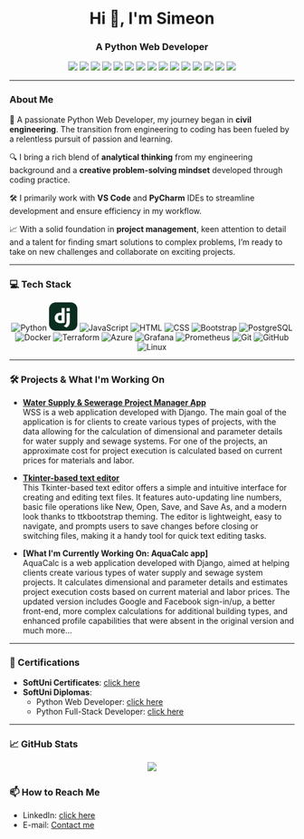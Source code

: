 <h1 align="center">Hi 👋, I'm Simeon</h1>
<h3 align="center">A Python Web Developer</h3>

<p align="center">
  <img src="https://img.shields.io/badge/Python-3776AB?style=for-the-badge&logo=python&logoColor=white" />
  <img src="https://img.shields.io/badge/Django-092E20?style=for-the-badge&logo=django&logoColor=white" />
  <img src="https://img.shields.io/badge/JavaScript-F7DF1E?style=for-the-badge&logo=javascript&logoColor=black" />
  <img src="https://img.shields.io/badge/HTML-E34F26?style=for-the-badge&logo=html5&logoColor=white" />
  <img src="https://img.shields.io/badge/CSS-1572B6?style=for-the-badge&logo=css3&logoColor=white" />
  <img src="https://img.shields.io/badge/PostgreSQL-316192?style=for-the-badge&logo=postgresql&logoColor=white" />
  <img src="https://img.shields.io/badge/Bootstrap-563D7C?style=for-the-badge&logo=bootstrap&logoColor=white" />
  <img src="https://img.shields.io/badge/Docker-2496ED?style=for-the-badge&logo=docker&logoColor=white" />
  <img src="https://img.shields.io/badge/Terraform-7B42BC?style=for-the-badge&logo=terraform&logoColor=white" />
  <img src="https://img.shields.io/badge/Azure-0078D4?style=for-the-badge&logo=microsoft-azure&logoColor=white" />
  <img src="https://img.shields.io/badge/Grafana-F46800?style=for-the-badge&logo=grafana&logoColor=white" />
  <img src="https://img.shields.io/badge/Prometheus-E6522C?style=for-the-badge&logo=prometheus&logoColor=white" />
  <img src="https://img.shields.io/badge/Git-F05032?style=for-the-badge&logo=git&logoColor=white" />
  <img src="https://img.shields.io/badge/GitHub-181717?style=for-the-badge&logo=github&logoColor=white" />
  <img src="https://img.shields.io/badge/Linux-FCC624?style=for-the-badge&logo=linux&logoColor=black" />
</p>

---

### About Me

🚀 A passionate Python Web Developer, my journey began in **civil engineering**. The transition from engineering to coding has been fueled by a relentless pursuit of passion and learning.

🔍 I bring a rich blend of **analytical thinking** from my engineering background and a **creative problem-solving mindset** developed through coding practice.

🛠️ I primarily work with **VS Code** and **PyCharm** IDEs to streamline development and ensure efficiency in my workflow.

📈 With a solid foundation in **project management**, keen attention to detail and a talent for finding smart solutions to complex problems, I’m ready to take on new challenges and collaborate on exciting projects.

---

### 💻 Tech Stack

<p align="center">
  <img src="https://cdn.jsdelivr.net/gh/devicons/devicon/icons/python/python-original.svg" alt="Python" width="50" height="50" />
  <img src="https://github.com/tandpfun/skill-icons/blob/main/icons/Django.svg" alt="Django" width="50" height="50" />
  <img src="https://cdn.jsdelivr.net/gh/devicons/devicon/icons/javascript/javascript-original.svg" alt="JavaScript" width="50" height="50" />
  <img src="https://cdn.jsdelivr.net/gh/devicons/devicon/icons/html5/html5-original.svg" alt="HTML" width="50" height="50" />
  <img src="https://cdn.jsdelivr.net/gh/devicons/devicon/icons/css3/css3-original.svg" alt="CSS" width="50" height="50" />
  <img src="https://cdn.jsdelivr.net/gh/devicons/devicon/icons/bootstrap/bootstrap-plain.svg" alt="Bootstrap" width="50" height="50" />
  <img src="https://cdn.jsdelivr.net/gh/devicons/devicon/icons/postgresql/postgresql-original.svg" alt="PostgreSQL" width="50" height="50" />
  <img src="https://cdn.jsdelivr.net/gh/devicons/devicon/icons/docker/docker-original.svg" alt="Docker" width="50" height="50" />
  <img src="https://cdn.jsdelivr.net/gh/devicons/devicon/icons/terraform/terraform-original.svg" alt="Terraform" width="50" height="50" />
  <img src="https://cdn.jsdelivr.net/gh/devicons/devicon/icons/azure/azure-original.svg" alt="Azure" width="50" height="50" />
  <img src="https://cdn.jsdelivr.net/gh/devicons/devicon/icons/grafana/grafana-original.svg" alt="Grafana" width="50" height="50" />
  <img src="https://cdn.jsdelivr.net/gh/devicons/devicon/icons/prometheus/prometheus-original.svg" alt="Prometheus" width="50" height="50" />
  <img src="https://cdn.jsdelivr.net/gh/devicons/devicon/icons/git/git-original.svg" alt="Git" width="50" height="50" />
  <img src="https://cdn.jsdelivr.net/gh/devicons/devicon/icons/github/github-original.svg" alt="GitHub" width="50" height="50" />
  <img src="https://cdn.jsdelivr.net/gh/devicons/devicon/icons/linux/linux-original.svg" alt="Linux" width="50" height="50" />
</p>

---

### 🛠️ Projects & What I'm Working On

- **[Water Supply & Sewerage Project Manager App](https://github.com/SimeonZhelinski/wss_app)**  
  WSS is a web application developed with Django. The main goal of the application is for clients to create various types of projects, with the data allowing for the calculation of dimensional and parameter details for water supply and sewage systems. For one of the projects, an approximate cost for project execution is calculated based on current prices for materials and labor.

- **[Tkinter-based text editor](https://github.com/SimeonZhelinski/Tkinter-text-editor)**  
This Tkinter-based text editor offers a simple and intuitive interface for creating and editing text files. It features auto-updating line numbers, basic file operations like New, Open, Save, and Save As, and a modern look thanks to ttkbootstrap theming. The editor is lightweight, easy to navigate, and prompts users to save changes before closing or switching files, making it a handy tool for quick text editing tasks.

- **[What I'm Currently Working On: AquaCalc app]**  
AquaCalc is a web application developed with Django, aimed at helping clients create various types of water supply and sewage system projects. It calculates dimensional and parameter details and estimates project execution costs based on current material and labor prices. The updated version includes Google and Facebook sign-in/up, a better front-end, more complex calculations for additional building types, and enhanced profile capabilities that were absent in the original version and much more...

---

### 📜 Certifications

- **SoftUni Certificates**: [click here](https://github.com/SimeonZhelinski/SimeonZhelinski/tree/main/Certificates)
- **SoftUni Diplomas**: 
  - Python Web Developer: [click here](https://github.com/SimeonZhelinski/SimeonZhelinski/blob/main/Diplomas/Diploma%20for%20Python%20Web%20Developer.pdf) 
  - Python Full-Stack Developer: [click here](https://github.com/SimeonZhelinski/SimeonZhelinski/blob/main/Diplomas/Diploma%20for%20Python%20Full-Stack%20Developer.pdf)

---

### 📈 GitHub Stats

<p align="center">
  <img src="https://github-readme-streak-stats.herokuapp.com/?user=SimeonZhelinski&theme=radical" />
</p>

### 📫 How to Reach Me

- LinkedIn: [click here](www.linkedin.com/in/simeon-zhelinski-630a2084)
- E-mail: [Contact me](simeon.zhelinski@gmail.com)
